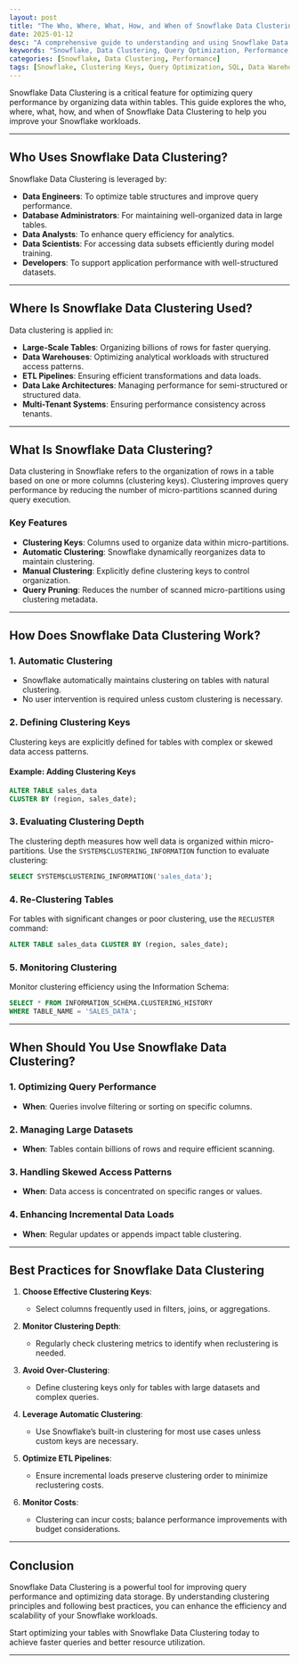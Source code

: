 ```yaml
---
layout: post
title: "The Who, Where, What, How, and When of Snowflake Data Clustering"
date: 2025-01-12
desc: "A comprehensive guide to understanding and using Snowflake Data Clustering for query optimization and performance tuning."
keywords: "Snowflake, Data Clustering, Query Optimization, Performance, SQL, Data Engineering"
categories: [Snowflake, Data Clustering, Performance]
tags: [Snowflake, Clustering Keys, Query Optimization, SQL, Data Warehousing]
---
```


Snowflake Data Clustering is a critical feature for optimizing query performance by organizing data within tables. This guide explores the who, where, what, how, and when of Snowflake Data Clustering to help you improve your Snowflake workloads.

---

## Who Uses Snowflake Data Clustering?

Snowflake Data Clustering is leveraged by:

- **Data Engineers**: To optimize table structures and improve query performance.
- **Database Administrators**: For maintaining well-organized data in large tables.
- **Data Analysts**: To enhance query efficiency for analytics.
- **Data Scientists**: For accessing data subsets efficiently during model training.
- **Developers**: To support application performance with well-structured datasets.

---

## Where Is Snowflake Data Clustering Used?

Data clustering is applied in:

- **Large-Scale Tables**: Organizing billions of rows for faster querying.
- **Data Warehouses**: Optimizing analytical workloads with structured access patterns.
- **ETL Pipelines**: Ensuring efficient transformations and data loads.
- **Data Lake Architectures**: Managing performance for semi-structured or structured data.
- **Multi-Tenant Systems**: Ensuring performance consistency across tenants.

---

## What Is Snowflake Data Clustering?

Data clustering in Snowflake refers to the organization of rows in a table based on one or more columns (clustering keys). Clustering improves query performance by reducing the number of micro-partitions scanned during query execution.

### **Key Features**
- **Clustering Keys**: Columns used to organize data within micro-partitions.
- **Automatic Clustering**: Snowflake dynamically reorganizes data to maintain clustering.
- **Manual Clustering**: Explicitly define clustering keys to control organization.
- **Query Pruning**: Reduces the number of scanned micro-partitions using clustering metadata.

---

## How Does Snowflake Data Clustering Work?

### **1. Automatic Clustering**
- Snowflake automatically maintains clustering on tables with natural clustering.
- No user intervention is required unless custom clustering is necessary.

### **2. Defining Clustering Keys**
Clustering keys are explicitly defined for tables with complex or skewed data access patterns.

#### **Example: Adding Clustering Keys**
```sql
ALTER TABLE sales_data
CLUSTER BY (region, sales_date);
```

### **3. Evaluating Clustering Depth**
The clustering depth measures how well data is organized within micro-partitions. Use the `SYSTEM$CLUSTERING_INFORMATION` function to evaluate clustering:

```sql
SELECT SYSTEM$CLUSTERING_INFORMATION('sales_data');
```

### **4. Re-Clustering Tables**
For tables with significant changes or poor clustering, use the `RECLUSTER` command:

```sql
ALTER TABLE sales_data CLUSTER BY (region, sales_date);
```

### **5. Monitoring Clustering**
Monitor clustering efficiency using the Information Schema:

```sql
SELECT * FROM INFORMATION_SCHEMA.CLUSTERING_HISTORY
WHERE TABLE_NAME = 'SALES_DATA';
```

---

## When Should You Use Snowflake Data Clustering?

### **1. Optimizing Query Performance**
- **When**: Queries involve filtering or sorting on specific columns.

### **2. Managing Large Datasets**
- **When**: Tables contain billions of rows and require efficient scanning.

### **3. Handling Skewed Access Patterns**
- **When**: Data access is concentrated on specific ranges or values.

### **4. Enhancing Incremental Data Loads**
- **When**: Regular updates or appends impact table clustering.

---

## Best Practices for Snowflake Data Clustering

1. **Choose Effective Clustering Keys**:
   - Select columns frequently used in filters, joins, or aggregations.

2. **Monitor Clustering Depth**:
   - Regularly check clustering metrics to identify when reclustering is needed.

3. **Avoid Over-Clustering**:
   - Define clustering keys only for tables with large datasets and complex queries.

4. **Leverage Automatic Clustering**:
   - Use Snowflake’s built-in clustering for most use cases unless custom keys are necessary.

5. **Optimize ETL Pipelines**:
   - Ensure incremental loads preserve clustering order to minimize reclustering costs.

6. **Monitor Costs**:
   - Clustering can incur costs; balance performance improvements with budget considerations.

---

## Conclusion

Snowflake Data Clustering is a powerful tool for improving query performance and optimizing data storage. By understanding clustering principles and following best practices, you can enhance the efficiency and scalability of your Snowflake workloads.

Start optimizing your tables with Snowflake Data Clustering today to achieve faster queries and better resource utilization.

---

